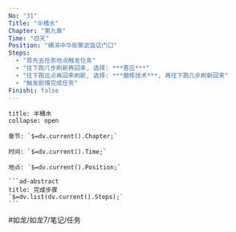 ```yaml
---
No: "31"
Title: "半桶水"
Chapter: "第九章"
Time: "白天"
Position: "横滨中华街蒙武饭店门口"
Steps:
  - "首先去任务地点触发任务"
  - "往下跑几步刷新再回来, 选择: ***答应***"
  - "往下跑远点再回来刷新, 选择: ***磨练技术***, 再往下跑几步刷新回来"
  - "触发剧情完成任务"
Finishi: false
---
```

````ad-question
title: 半桶水
collapse: open

章节: `$=dv.current().Chapter;`

时间: `$=dv.current().Time;`

地点: `$=dv.current().Position;`

```ad-abstract
title: 完成步骤
`$=dv.list(dv.current().Steps);`
```
````

#如龙/如龙7/笔记/任务 